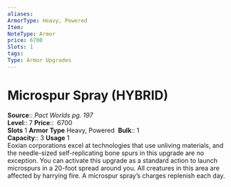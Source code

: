 ```yaml
---
aliases: 
ArmorType: Heavy, Powered
Item:
NoteType: Armor
price: 6700
Slots: 1
tags: 
Type: Armor Upgrades
---
```


# Microspur Spray (HYBRID)

**Source**:: _Pact Worlds pg. 197_  
**Level**:: 7
**Price**::  6700  
**Slots** 1 **Armor Type** Heavy, Powered 
**Bulk**:: 1  
**Capacity**:: 3 **Usage** 1  
Eoxian corporations excel at technologies that use unliving materials, and the needle-sized self-replicating bone spurs in this upgrade are no exception. You can activate this upgrade as a standard action to launch microspurs in a 20-foot spread around you. All creatures in this area are affected by harrying fire. A microspur spray’s charges replenish each day.
